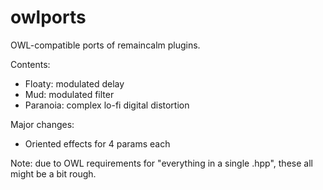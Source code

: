 # owlports
OWL-compatible ports of remaincalm plugins.

Contents:
* Floaty: modulated delay
* Mud: modulated filter
* Paranoia: complex lo-fi digital distortion

Major changes:
* Oriented effects for 4 params each

Note: due to OWL requirements for "everything in a single .hpp", these all might be a bit rough.
